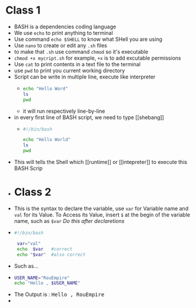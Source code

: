 # Class 1
- BASH is a dependencies coding language
- We use `echo` to print anything to terminal
- Use command `echo $SHELL` to know what SHell you are using
- Use `nano` to create or edit any `.sh` files
- to make that `.sh` use command `chmod` so it's executable
- `chmod +x mycript.sh` for example, `+x` is to add excutable permissions
- Use `cat` to print contents in a text file to the terminal
- use `pwd` to print you current working directory
- Script can be write in multiple line, execute like interpreter
	- ```sh
	  echo "Hello Word"
	  ls
	  pwd
	  ```
	- it will run respectively line-by-line
- in every first line of BASH script, we need to type [[shebang]]
	- ```sh
	  #!/bin/bash
	  
	  echo "Hello World"
	  ls
	  pwd
	  ```
- This will tells the Shell which [[runtime]] or [[intepreter]]  to execute this BASH Scrip
- # Class 2
- This is the syntax to declare the variable, use `var` for Variable name and `val` for its Value. To Access its Value, insert `$` at the begin of the variable name, such as `$var` _Do this after declaretions_
- ```sh
  #!/bin/bash
  
   var="val"
   echo  $var   #correct
   echo "$var"  #also correct
  ```
- Such as...
- ```sh
  USER_NAME="RouEmpire"
  echo "Hello , $USER_NAME"
  ```
- The Output is : <samp> Hello , RouEmpire </samp>
-